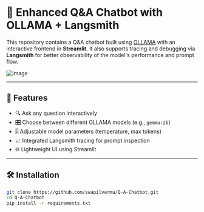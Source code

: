 

# 🤖 Enhanced Q&A Chatbot with OLLAMA + Langsmith

This repository contains a Q&A chatbot built using [OLLAMA](https://ollama.com/) with an interactive frontend in **Streamlit**. It also supports tracing and debugging via **Langsmith** for better observability of the model's performance and prompt flow.

![image](https://github.com/user-attachments/assets/d2707642-c6da-4871-bbe3-abb5ceaf6c0e)


---

## 🚀 Features

- 🔍 Ask any question interactively
- 🎛️ Choose between different OLLAMA models (e.g., `gemma:2b`)
- 🎚️ Adjustable model parameters (temperature, max tokens)
- 📈 Integrated Langsmith tracing for prompt inspection
- 🌐 Lightweight UI using Streamlit

---

## 🛠️ Installation

```bash
git clone https://github.com/swapilverma/Q-A-Chatbot.git
cd Q-A-Chatbot
pip install -r requirements.txt
